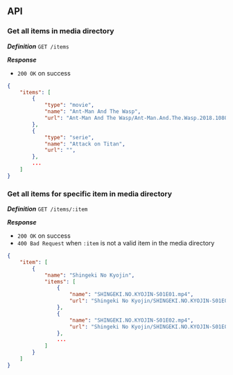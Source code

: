 
## API

### Get all items in media directory

***Definition***
`GET /items`

***Response***
- `200 OK` on success

```json
{
	"items": [
		{
			"type": "movie",
			"name": "Ant-Man And The Wasp",
			"url": "Ant-Man And The Wasp/Ant-Man.And.The.Wasp.2018.1080p.mp4",
		},
		{
			"type": "serie",
			"name": "Attack on Titan",
			"url": "",
		},
		...
	]
}
```

### Get all items for specific item in media directory

***Definition***
`GET /items/:item`

***Response***
- `200 OK` on success
- `400 Bad Request` when `:item` is not a valid item in the media directory

```json
{
	"item": [
		{
			"name": "Shingeki No Kyojin",
			"items": [
				{
					"name": "SHINGEKI.NO.KYOJIN-S01E01.mp4",
					"url": "Shingeki No Kyojin/SHINGEKI.NO.KYOJIN-S01E01.mp4"
				},
				{
					"name": "SHINGEKI.NO.KYOJIN-S01E02.mp4",
					"url": "Shingeki No Kyojin/SHINGEKI.NO.KYOJIN-S01E02.mp4"
				},
				...
			]
		}
	]
}
```
